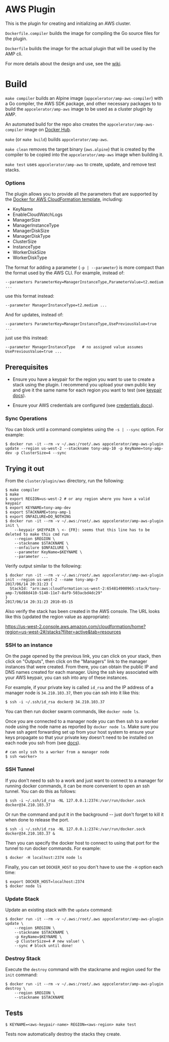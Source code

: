 # AWS Plugin

This is the plugin for creating and initializing an AWS cluster.

`Dockerfile.compiler` builds the image for compiling the Go source files for
the plugin.

`Dockerfile` builds the image for the actual plugin that will be used by the
AMP cli.

For more details about the design and use, see the
[wiki](https://github.com/appcelerator/amp/wiki/AWS-Clusters).

# Build

`make compiler` builds an Alpine image (`appcelerator/amp-aws-compiler`) with
a Go compiler, the AWS SDK package, and other necessary packages to to build 
the `appcelerator/amp-aws` image to be used as a cluster plugin by AMP.

An automated build for the repo also creates the `appcelerator/amp-aws-compiler`
image on [Docker Hub](https://hub.docker.com/r/appcelerator/amp-aws-compiler/).

`make` (or `make build`) builds `appcelerator/amp-aws`.

`make clean` removes the target binary (`aws.alpine`) that is created by the
compiler to be copied into the `appcelerator/amp-aws` image when building it.

`make test` uses `appcelerator/amp-aws` to create, update, and remove test stacks.

### Options

The plugin allows you to provide all the parameters that are supported by the [Docker for AWS CloudFormation template](https://docs.docker.com/docker-for-aws/#configuration-options), including:

 * KeyName
 * EnableCloudWatchLogs
 * ManagerSize
 * ManagerInstanceType
 * ManagerDiskSize
 * ManagerDiskType
 * ClusterSize
 * InstanceType
 * WorkerDiskSize
 * WorkerDiskType

The format for adding a parameter (`-p | --parameter`) is more compact than the format used by the AWS CLI. For example, instead of:

    --parameters ParameterKey=ManagerInstanceType,ParameterValue=t2.medium ...

use this format instead:

    --parameter ManagerInstanceType=t2.medium ...

And for updates, instead of:

    --parameters ParameterKey=ManagerInstanceType,UsePreviousValue=true ...

just use this instead:

    --parameter ManagerInstanceType   # no assigned value assumes UsePreviousValue=true ...

## Prerequisites

* Ensure you have a keypair for the region you want to use to create a stack using the plugin. I recommend you upload your own public key and give it the same name for each region you want to test (see [keypair docs](http://docs.aws.amazon.com/AWSEC2/latest/UserGuide/ec2-key-pairs.html#how-to-generate-your-own-key-and-import-it-to-aws)).

* Ensure your AWS credentials are configured (see [credentials docs](http://docs.aws.amazon.com/cli/latest/userguide/cli-config-files.html)).

### Sync Operations

You can block until a command completes using the `-s | --sync` option. For example:

    $ docker run -it --rm -v ~/.aws:/root/.aws appcelerator/amp-aws-plugin update --region us-west-2 --stackname tony-amp-10 -p KeyName=tony-amp-dev -p ClusterSize=4 --sync

## Trying it out

From the `cluster/plugin/aws` directory, run the following:

    $ make compiler
    $ make
    $ export REGION=us-west-2 # or any region where you have a valid keypair
    $ export KEYNAME=tony-amp-dev
    $ export STACKNAME=tony-amp-1
    $ export ONFAILURE=DO_NOTHING
    $ docker run -it --rm -v ~/.aws:/root/.aws appcelerator/amp-aws-plugin init \
        --keypair $KEYPAIR \ <- {FR}: seems that this line has to be deleted to make this cmd run
        --region $REGION \
        --stackname $STACKNAME \
        --onfailure $ONFAILURE \
        --parameter KeyName=$KEYNAME \
        --parameter ...

Verify output similar to the following:

```
$ docker run -it --rm -v ~/.aws:/root/.aws appcelerator/amp-aws-plugin init --region us-west-2 --name tony-amp-7
2017/06/14 20:31:23 {
  StackId: "arn:aws:cloudformation:us-west-2:654814900965:stack/tony-amp-7/6d88d410-5140-11e7-8af9-503acbd4dc29"
}
2017/06/14 20:31:23 2010-05-15
```

Also verify the stack has been created in the AWS console. The URL looks like this (updated the region value as appropriate):

https://us-west-2.console.aws.amazon.com/cloudformation/home?region=us-west-2#/stacks?filter=active&tab=resources

### SSH to an instance

On the page opened by the previous link, you can click on your stack, then click on "Outputs", then click on the "Managers" link to the manager instances that were created. From there, you can obtain the public IP and DNS names created for each manager. Using the ssh key associated with your AWS keypair, you can ssh into any of these instances.

For example, if your private key is called `id_rsa` and the IP address of a manager node is `34.210.103.37`, then you can ssh into it like this:

    $ ssh -i ~/.ssh/id_rsa docker@ 34.210.103.37

You can then run docker swarm commands, like `docker node ls`.

Once you are connected to a manager node you can then ssh to a worker node using the node name as reported by `docker node ls`. Make sure you have ssh agent forwarding set up from your host system to ensure your keys propagate so that your private key doesn't need to be installed on each node you ssh from (see [docs](https://docs.docker.com/docker-for-aws/deploy/#using-ssh-agent-forwarding)).

    # can only ssh to a worker from a manager node
    $ ssh <worker>

### SSH Tunnel

If you don't need to ssh to a work and just want to connect to a manager for running docker commands, it can be more convenient to open an ssh tunnel. You can do this as follows:

    $ ssh -i ~/.ssh/id_rsa -NL 127.0.0.1:2374:/var/run/docker.sock docker@34.210.103.37

Or run the command and put it in the background -- just don't forget to kill it when done to release the port.

    $ ssh -i ~/.ssh/id_rsa -NL 127.0.0.1:2374:/var/run/docker.sock docker@34.210.103.37 &

Then you can specify the docker host to connect to using that port for the tunnel to run docker commands. For example:

    $ docker -H localhost:2374 node ls

Finally, you can set `DOCKER_HOST` so you don't have to use the `-H` option each time:

    $ export DOCKER_HOST=localhost:2374
    $ docker node ls

### Update Stack

Update an existing stack with the `update` command:

    $ docker run -it --rm -v ~/.aws:/root/.aws appcelerator/amp-aws-plugin update \
        --region $REGION \
        --stackname $STACKNAME \
        -p KeyName=$KEYNAME \
        -p ClusterSize=4 # new value! \
        --sync # block until done!

### Destroy Stack

Execute the `destroy` command with the stackname and region used for the `init` command:

    $ docker run -it --rm -v ~/.aws:/root/.aws appcelerator/amp-aws-plugin destroy \
        --region $REGION \
        --stackname $STACKNAME

## Tests

    $ KEYNAME=<aws-keypair-name> REGION=<aws-region> make test

Tests now automatically destroy the stacks they create.
